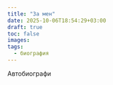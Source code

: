 ```yaml
---
title: "За мен"
date: 2025-10-06T18:54:29+03:00
draft: true
toc: false
images:
tags:
  - биография
---
```


Автобиографи